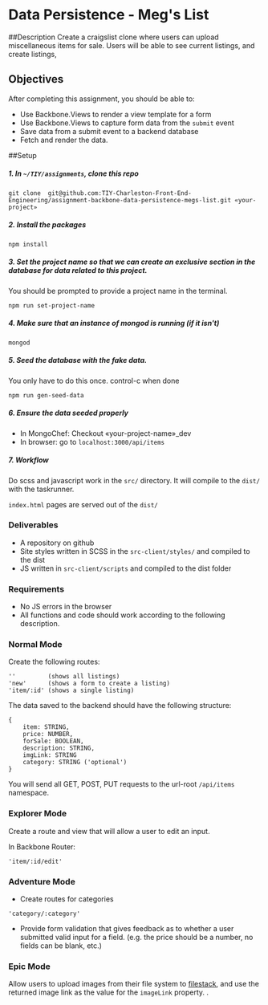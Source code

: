 # Data Persistence - Meg's List
##Description
Create a craigslist clone where users can upload miscellaneous items for sale. 
Users will be able to see current listings, and create listings, 

## Objectives

After completing this assignment, you should be able to:

* Use Backbone.Views to render a view template for a form
* Use Backbone.Views to capture form data from the `submit` event
* Save data from a submit event to a backend database
* Fetch and render the data.


##Setup 

##### 1. In `~/TIY/assignments`, clone this repo
```
git clone  git@github.com:TIY-Charleston-Front-End-Engineering/assignment-backbone-data-persistence-megs-list.git «your-project»
```

##### 2. Install the packages
```
npm install
```

##### 3. Set the project name so that we can create an exclusive section in the database for data related to this project.
You should be prompted to provide a project name in the terminal.

```
npm run set-project-name
```

##### 4. Make sure that an instance of mongod is running (if it isn't)
```
mongod
```

##### 5. Seed the database with the fake data.
You only have to do this once. control-c when done 
```
npm run gen-seed-data
```

##### 6. Ensure the data seeded properly
+ In MongoChef: Checkout «your-project-name»\_dev
+ In browser: go to `localhost:3000/api/items`

##### 7. Workflow
Do scss and javascript work in the `src/` directory. It will compile to the `dist/` with the taskrunner.

`index.html` pages are served out of the `dist/`

### Deliverables

* A repository on github
* Site styles written in SCSS in the `src-client/styles/`  and compiled to the dist
* JS written in `src-client/scripts` and compiled to the dist folder

### Requirements

* No JS errors in the browser
* All functions and code should work according to the following description.

### Normal Mode
Create the following routes:

```
''         (shows all listings)
'new'      (shows a form to create a listing)
'item/:id' (shows a single listing)
```

The data saved to the backend should have the following structure:

```
{
	item: STRING,
	price: NUMBER,
	forSale: BOOLEAN,
	description: STRING,
	imgLink: STRING
	category: STRING ('optional')
}
```

You will send all GET, POST, PUT requests to the url-root `/api/items` namespace. 

### Explorer Mode
Create a route and view that will allow a user to edit an input.

In Backbone Router:
```
'item/:id/edit'
```


### Adventure Mode
+ Create routes for categories
```
'category/:category'
```

+ Provide form validation that gives feedback as to whether a user submitted valid input for a field. (e.g. the price should be a number, no fields can be blank, etc.)

### Epic Mode
Allow users to upload images from their file system to [filestack](https://www.filestack.com/), and use the returned image link as the value for the `imageLink` property. .